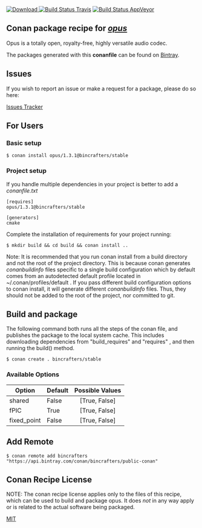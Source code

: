 [![Download](https://api.bintray.com/packages/bincrafters/public-conan/opus%3Abincrafters/images/download.svg) ](https://bintray.com/bincrafters/public-conan/opus%3Abincrafters/_latestVersion)
[![Build Status Travis](https://travis-ci.com/bincrafters/conan-opus.svg?branch=stable%2F1.3.1)](https://travis-ci.com/bincrafters/conan-opus)
[![Build Status AppVeyor](https://ci.appveyor.com/api/projects/status/github/bincrafters/conan-opus?branch=stable%2F1.3.1&svg=true)](https://ci.appveyor.com/project/bincrafters/conan-opus)

## Conan package recipe for [*opus*](https://opus-codec.org)

Opus is a totally open, royalty-free, highly versatile audio codec.

The packages generated with this **conanfile** can be found on [Bintray](https://bintray.com/bincrafters/public-conan/opus%3Abincrafters).


## Issues

If you wish to report an issue or make a request for a package, please do so here:

[Issues Tracker](https://github.com/bincrafters/community/issues)


## For Users

### Basic setup

    $ conan install opus/1.3.1@bincrafters/stable

### Project setup

If you handle multiple dependencies in your project is better to add a *conanfile.txt*

    [requires]
    opus/1.3.1@bincrafters/stable

    [generators]
    cmake

Complete the installation of requirements for your project running:

    $ mkdir build && cd build && conan install ..

Note: It is recommended that you run conan install from a build directory and not the root of the project directory.  This is because conan generates *conanbuildinfo* files specific to a single build configuration which by default comes from an autodetected default profile located in ~/.conan/profiles/default .  If you pass different build configuration options to conan install, it will generate different *conanbuildinfo* files.  Thus, they should not be added to the root of the project, nor committed to git.


## Build and package

The following command both runs all the steps of the conan file, and publishes the package to the local system cache.  This includes downloading dependencies from "build_requires" and "requires" , and then running the build() method.

    $ conan create . bincrafters/stable


### Available Options
| Option        | Default | Possible Values  |
| ------------- |:----------------- |:------------:|
| shared      | False |  [True, False] |
| fPIC      | True |  [True, False] |
| fixed_point      | False |  [True, False] |


## Add Remote

    $ conan remote add bincrafters "https://api.bintray.com/conan/bincrafters/public-conan"


## Conan Recipe License

NOTE: The conan recipe license applies only to the files of this recipe, which can be used to build and package opus.
It does *not* in any way apply or is related to the actual software being packaged.

[MIT](https://github.com/bincrafters/conan-opus/blob/stable/1.3.1/LICENSE.md)
